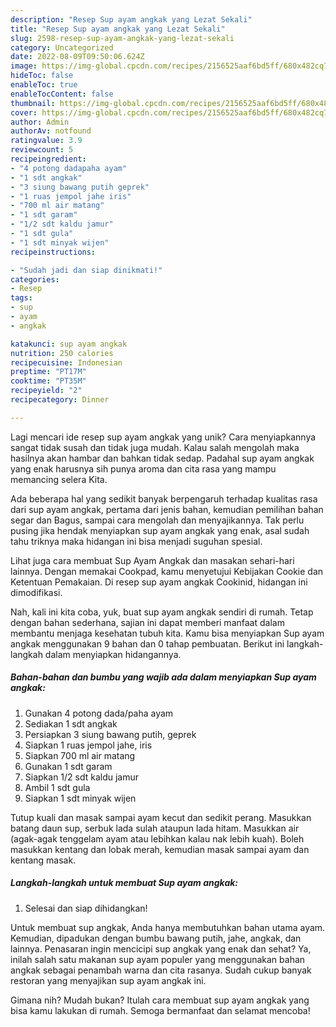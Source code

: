 ```yaml
---
description: "Resep Sup ayam angkak yang Lezat Sekali"
title: "Resep Sup ayam angkak yang Lezat Sekali"
slug: 2598-resep-sup-ayam-angkak-yang-lezat-sekali
category: Uncategorized
date: 2022-08-09T09:50:06.624Z
image: https://img-global.cpcdn.com/recipes/2156525aaf6bd5ff/680x482cq70/sup-ayam-angkak-foto-resep-utama.jpg
hideToc: false
enableToc: true
enableTocContent: false
thumbnail: https://img-global.cpcdn.com/recipes/2156525aaf6bd5ff/680x482cq70/sup-ayam-angkak-foto-resep-utama.jpg
cover: https://img-global.cpcdn.com/recipes/2156525aaf6bd5ff/680x482cq70/sup-ayam-angkak-foto-resep-utama.jpg
author: Admin
authorAv: notfound
ratingvalue: 3.9
reviewcount: 5
recipeingredient:
- "4 potong dadapaha ayam"
- "1 sdt angkak"
- "3 siung bawang putih geprek"
- "1 ruas jempol jahe iris"
- "700 ml air matang"
- "1 sdt garam"
- "1/2 sdt kaldu jamur"
- "1 sdt gula"
- "1 sdt minyak wijen"
recipeinstructions:

- "Sudah jadi dan siap dinikmati!"
categories:
- Resep
tags:
- sup
- ayam
- angkak

katakunci: sup ayam angkak 
nutrition: 250 calories
recipecuisine: Indonesian
preptime: "PT17M"
cooktime: "PT35M"
recipeyield: "2"
recipecategory: Dinner

---
```





Lagi mencari ide resep sup ayam angkak yang unik? Cara menyiapkannya sangat tidak susah dan tidak juga mudah. Kalau salah mengolah maka hasilnya akan hambar dan bahkan tidak sedap. Padahal sup ayam angkak yang enak harusnya sih punya aroma dan cita rasa yang mampu memancing selera Kita.





Ada beberapa hal yang sedikit banyak berpengaruh terhadap kualitas rasa dari sup ayam angkak, pertama dari jenis bahan, kemudian pemilihan bahan segar dan Bagus, sampai cara mengolah dan menyajikannya. Tak perlu pusing jika hendak menyiapkan sup ayam angkak yang enak,      asal sudah tahu triknya maka hidangan ini bisa menjadi suguhan spesial.














Lihat juga cara membuat Sup Ayam Angkak dan masakan sehari-hari lainnya. Dengan memakai Cookpad, kamu menyetujui Kebijakan Cookie dan Ketentuan Pemakaian. Di resep sup ayam angkak Cookinid, hidangan ini dimodifikasi.






Nah, kali ini kita coba, yuk, buat sup ayam angkak sendiri di rumah. Tetap dengan bahan sederhana, sajian ini dapat memberi manfaat dalam membantu menjaga kesehatan tubuh kita. Kamu bisa menyiapkan Sup ayam angkak menggunakan 9 bahan dan 0 tahap pembuatan. Berikut ini langkah-langkah dalam menyiapkan hidangannya.

<!--inarticleads1-->

##### Bahan-bahan dan bumbu yang wajib ada dalam menyiapkan Sup ayam angkak:

1. Gunakan 4 potong dada/paha ayam
1. Sediakan 1 sdt angkak
1. Persiapkan 3 siung bawang putih, geprek
1. Siapkan 1 ruas jempol jahe, iris
1. Siapkan 700 ml air matang
1. Gunakan 1 sdt garam
1. Siapkan 1/2 sdt kaldu jamur
1. Ambil 1 sdt gula
1. Siapkan 1 sdt minyak wijen


Tutup kuali dan masak sampai ayam kecut dan sedikit perang. Masukkan batang daun sup, serbuk lada sulah ataupun lada hitam. Masukkan air (agak-agak tenggelam ayam atau lebihkan kalau nak lebih kuah). Boleh masukkan kentang dan lobak merah, kemudian masak sampai ayam dan kentang masak. 

<!--inarticleads2-->

##### Langkah-langkah untuk membuat Sup ayam angkak:


1. Selesai dan siap dihidangkan!

Untuk membuat sup angkak, Anda hanya membutuhkan bahan utama ayam. Kemudian, dipadukan dengan bumbu bawang putih, jahe, angkak, dan lainnya. Penasaran ingin mencicipi sup angkak yang enak dan sehat? Ya, inilah salah satu makanan sup ayam populer yang menggunakan bahan angkak sebagai penambah warna dan cita rasanya. Sudah cukup banyak restoran yang menyajikan sup ayam angkak ini. 

Gimana nih? Mudah bukan? Itulah cara membuat sup ayam angkak yang bisa kamu lakukan di rumah. Semoga bermanfaat dan selamat mencoba!
